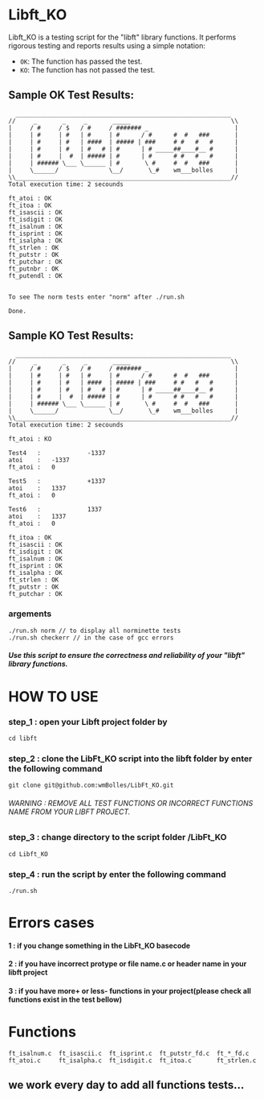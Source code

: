# Libft_KO

Libft_KO is a testing script for the "libft" library functions. It performs rigorous testing and reports results using a simple notation:

- `OK`: The function has passed the test.
- `KO`: The function has not passed the test.

## Sample OK Test Results:
```
  ____________________________________________________________
//     _       _     _       _____                            \\
|     / #     / $   / #     / ####### _                        |
|     | #     | #   | #     | #      / #      #  #   ###       |
|     | #     | #   | ####  | ##### | ###     # #   #   #      |
|     | #     | #   | #   # | #      | # _____##____#__ #      |
|     | #     |  #  | ##### | #      | #      # #   #   #      |
|     | ###### \___ \______ | #       \ #     #  #   ###       |
|     \______/              \__/       \_#    wm___bolles      |
\\____________________________________________________________//
Total execution time: 2 secounds

ft_atoi : OK
ft_itoa : OK
ft_isascii : OK
ft_isdigit : OK
ft_isalnum : OK
ft_isprint : OK
ft_isalpha : OK
ft_strlen : OK
ft_putstr : OK
ft_putchar : OK
ft_putnbr : OK
ft_putendl : OK


To see The norm tests enter "norm" after ./run.sh

Done.
```
## Sample KO Test Results:
```
  ____________________________________________________________
//     _       _     _       _____                            \\
|     / #     / $   / #     / ####### _                        |
|     | #     | #   | #     | #      / #      #  #   ###       |
|     | #     | #   | ####  | ##### | ###     # #   #   #      |
|     | #     | #   | #   # | #      | # _____##____#__ #      |
|     | #     |  #  | ##### | #      | #      # #   #   #      |
|     | ###### \___ \______ | #       \ #     #  #   ###       |
|     \______/              \__/       \_#    wm___bolles      |
\\____________________________________________________________//
Total execution time: 2 secounds

ft_atoi : KO

Test4   :	          -1337
atoi    :	-1337
ft_atoi :	0

Test5   :	          +1337
atoi    :	1337
ft_atoi :	0

Test6   :	          1337
atoi    :	1337
ft_atoi :	0

ft_itoa : OK
ft_isascii : OK
ft_isdigit : OK
ft_isalnum : OK
ft_isprint : OK
ft_isalpha : OK
ft_strlen : OK
ft_putstr : OK
ft_putchar : OK

```

### argements 
```
./run.sh norm // to display all norminette tests
./run.sh checkerr // in the case of gcc errors
```
<h5>Use this script to ensure the correctness and reliability of your "libft" library functions.</h5>

# HOW TO USE

### step_1 : open your Libft project folder by 
``` 
cd libft 
```
### step_2 : clone the LibFt_KO script into the libft folder by enter the following command
``` 
git clone git@github.com:wmBolles/LibFt_KO.git 
```

###### WARNING : REMOVE ALL TEST FUNCTIONS OR INCORRECT FUNCTIONS NAME FROM YOUR LIBFT PROJECT.

### step_3 : change directory to the script folder /LibFt_KO
``` 
cd Libft_KO 
```
### step_4 : run the script by enter the following command
```
./run.sh
```

# Errors cases
#### 1 : if you change something in the LibFt_KO basecode
#### 2 : if you have incorrect protype or file name.c or header name in your libft project
#### 3 : if you have more+ or less- functions in your project(please check all functions exist in the test bellow)

# Functions
```
ft_isalnum.c  ft_isascii.c  ft_isprint.c  ft_putstr_fd.c  ft_*_fd.c
ft_atoi.c     ft_isalpha.c  ft_isdigit.c  ft_itoa.c       ft_strlen.c
```
## we work every day to add all functions tests...
